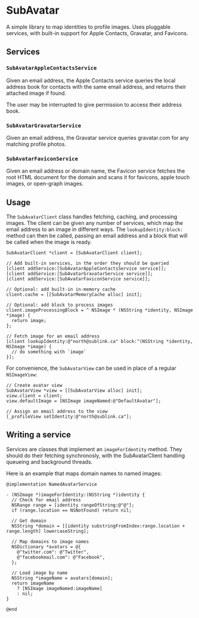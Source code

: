# SubAvatar

A simple library to map identities to profile images. Uses pluggable
services, with built-in support for Apple Contacts, Gravatar, and Favicons.

## Services

### `SubAvatarAppleContactsService`

Given an email address, the Apple Contacts service queries the local
address book for contacts with the same email address, and returns their
attached image if found.

The user may be interrupted to give permission to access their address book.

### `SubAvatarGravatarService`

Given an email address, the Gravatar service queries gravatar.com for
any matching profile photos.

### `SubAvatarFaviconService`

Given an email address or domain name, the Favicon service fetches the root
HTML document for the domain and scans it for favicons, apple touch images, or
open-graph images.

## Usage

The `SubAvatarClient` class handles fetching, caching, and processing images.
The client can be given any number of services, which map the email address to
an image in different ways. The `lookupIdentity:block:` method can then be
called, passing an email address and a block that will be called when the image
is ready.

    SubAvatarClient *client = [SubAvatarClient client];

    // Add built-in services, in the order they should be queried
    [client addService:[SubAvatarAppleContactsService service]];
    [client addService:[SubAvatarGravatarService service]];
    [client addService:[SubAvatarFaviconService service]];

    // Optional: add built-in in-memory cache
    client.cache = [[SubAvatarMemoryCache alloc] init];

    // Optional: add block to process images
    client.imageProcessingBlock = ^ NSImage * (NSString *identity, NSImage *image) {
      return image;
    };

    // Fetch image for an email address
    [client lookupIdentity:@"north@sublink.ca" block:^(NSString *identity, NSImage *image) {
      // do something with `image`
    }];

For convenience, the `SubAvatarView` can be used in place of a regular
`NSImageView`:

    // Create avatar view
    SubAvatarView *view = [[SubAvatarView alloc] init];
    view.client = client;
    view.defaultImage = [NSImage imageNamed:@"DefaultAvatar"];

    // Assign an email address to the view
    [_profileView setIdentity:@"north@sublink.ca"];

## Writing a service

Services are classes that implement an `imageForIdentity` method. They should do
their fetching synchronosly, with the SubAvatarClient handling queueing and
background threads.

Here is an example that maps domain names to named images:

    @implementation NamedAvatarService

    - (NSImage *)imageForIdentity:(NSString *)identity {
      // Check for email address
      NSRange range = [identity rangeOfString:@"@"];
      if (range.location == NSNotFound) return nil;

      // Get domain
      NSString *domain = [[identity substringFromIndex:range.location + range.length] lowercaseString];

      // Map domains to image names
      NSDictionary *avatars = @{
        @"twitter.com": @"Twitter",
        @"facebookmail.com": @"Facebook",
      };

      // Load image by name
      NSString *imageName = avatars[domain];
      return imageName
        ? [NSImage imageNamed:imageName]
        : nil;
    }

    @end
